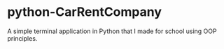 # python-CarRentCompany
A simple terminal application in Python that I made for school using OOP principles.
